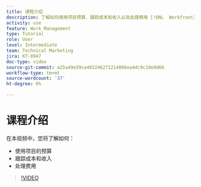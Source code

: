```yaml
---
title: 课程介绍
description: 了解如何使用项目预算、跟踪成本和收入以及处理费用 [!DNL  Workfront].
activity: use
feature: Work Management
type: Tutorial
role: User
level: Intermediate
team: Technical Marketing
jira: KT-8947
doc-type: video
source-git-commit: a25a49e59ca483246271214886ea4dc9c10e8d66
workflow-type: tm+mt
source-wordcount: '37'
ht-degree: 0%

---
```


# 课程介绍

在本视频中，您将了解如何：

* 使用项目的预算
* 跟踪成本和收入
* 处理费用

>[!VIDEO](https://video.tv.adobe.com/v/335207/?quality=12&learn=on)
